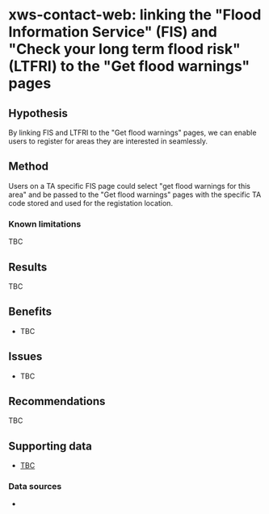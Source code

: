 # xws-contact-web: linking the "Flood Information Service" (FIS) and "Check your long term flood risk" (LTFRI) to the "Get flood warnings" pages

## Hypothesis

By linking FIS and LTFRI to the "Get flood warnings" pages, we can enable users to register for areas they are interested in seamlessly. 

## Method

Users on a TA specific FIS page could select "get flood warnings for this area" and be passed to the "Get flood warnings" pages with the specific TA code stored and used for the registation location. 



### Known limitations

TBC

## Results

TBC

## Benefits

* TBC

## Issues

* TBC

## Recommendations

TBC

## Supporting data

* [TBC]()

### Data sources

* 
